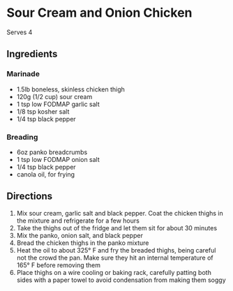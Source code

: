 # Sour Cream and Onion Chicken

Serves 4

## Ingredients

### Marinade
* 1.5lb boneless, skinless chicken thigh
* 120g (1/2 cup) sour cream
* 1 tsp low FODMAP garlic salt
* 1/8 tsp kosher salt
* 1/4 tsp black pepper

### Breading
* 6oz panko breadcrumbs
* 1 tsp low FODMAP onion salt
* 1/4 tsp black pepper
* canola oil, for frying

## Directions
1. Mix sour cream, garlic salt and black pepper. Coat the chicken thighs in the mixture and refrigerate for a few hours
1. Take the thighs out of the fridge and let them sit for about 30 minutes
1. Mix the panko, onion salt, and black pepper
1. Bread the chicken thighs in the panko mixture
1. Heat the oil to about 325° F and fry the breaded thighs, being careful not the crowd the pan. Make sure they hit an internal temperature of 165° F before removing them
1. Place thighs on a wire cooling or baking rack, carefully patting both sides with a paper towel to avoid condensation from making them soggy
